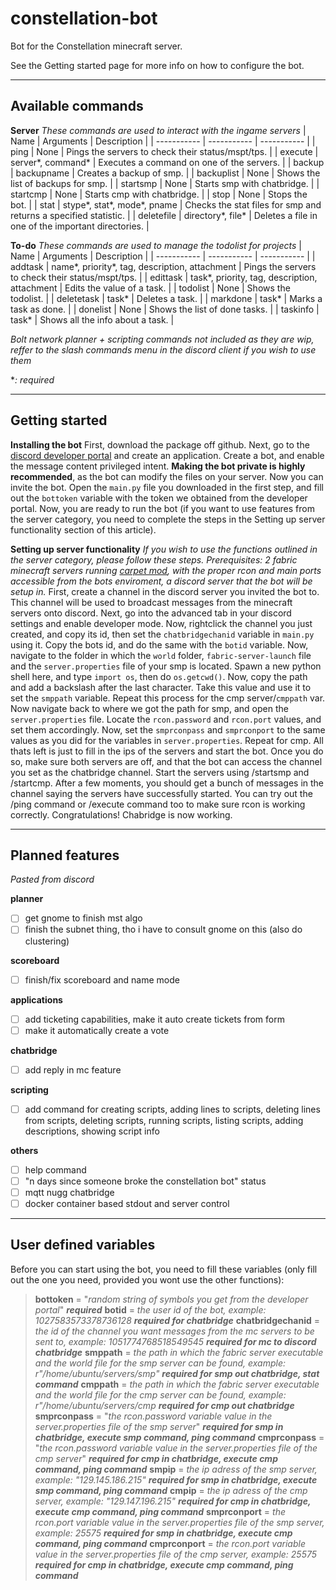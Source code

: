 # constellation-bot
Bot for the Constellation minecraft server. 

See the Getting started page for more info on how to configure the bot.

---

Available commands
---
**Server**
*These commands are used to interact with the ingame servers*
| Name | Arguments | Description |
| ----------- | ----------- | ----------- |
| ping | None | Pings the servers to check their status/mspt/tps. |
| execute | server*, command* | Executes a command on one of the servers. |
| backup | backupname | Creates a backup of smp. |
| backuplist | None | Shows the list of backups for smp. |
| startsmp | None | Starts smp with chatbridge. |
| startcmp | None | Starts cmp with chatbridge. |
| stop | None | Stops the bot. |
| stat | stype*, stat*, mode*, pname | Checks the stat files for smp and returns a specified statistic. |
| deletefile | directory*, file* | Deletes a file in one of the important directories. |

**To-do**
*These commands are used to manage the todolist for projects*
| Name | Arguments | Description |
| ----------- | ----------- | ----------- |
| addtask | name*, priority*, tag, description, attachment | Pings the servers to check their status/mspt/tps. |
| edittask | task*, priority, tag, description, attachment | Edits the value of a task. |
| todolist | None | Shows the todolist. |
| deletetask | task* | Deletes a task. |
| markdone | task* | Marks a task as done. |
| donelist | None | Shows the list of done tasks. |
| taskinfo | task* | Shows all the info about a task. |

*Bolt network planner + scripting commands not included as they are wip, reffer to the slash commands menu in the discord client if you wish to use them*

**: required*

---
Getting started
---
**Installing the bot**
First, download the package off github. Next, go to the [discord developer portal](https://discord.com/developers/applications) and create an application. Create a bot, and enable the message content privileged intent. **Making the bot private is highly recommended**, as the bot can modify the files on your server. Now you can invite the bot. Open the `main.py` file you downloaded in the first step, and fill out the `bottoken` variable with the token we obtained from the developer portal. Now, you are ready to run the bot (if you want to use features from the server category, you need to complete the steps in the Setting up server functionality section of this article).

**Setting up server functionality**
*If you wish to use the functions outlined in the server category, please follow these steps. Prerequisites: 2 fabric minecraft servers running [carpet mod](https://github.com/gnembon/fabric-carpet), with the proper rcon and main ports accessible from the bots enviroment, a discord server that the bot will be setup in.*
First, create a channel in the discord server you invited the bot to. This channel will be used to broadcast messages from the minecraft servers onto discord. Next, go into the advanced tab in your discord settings and enable developer mode. Now, rightclick the channel you just created, and copy its id, then set the `chatbridgechanid` variable in `main.py` using it. Copy the bots id, and do the same with the `botid` variable. Now, navigate to the folder in which the `world` folder, `fabric-server-launch` file and the `server.properties` file of your smp is located. Spawn a new python shell here, and type `import os`, then do `os.getcwd()`. Now, copy the path and add a backslash after the last character. Take this value and use it to set the `smppath` variable. Repeat this process for the cmp server/`cmppath` var. Now navigate back to where we got the path for smp, and open the `server.properties` file. Locate the `rcon.password` and `rcon.port` values, and set them accordingly. Now, set the `smprconpass` and `smprconport` to the same values as you did for the variables in `server.properties`. Repeat for cmp. All thats left is just to fill in the ips of the servers and start the bot. Once you do so, make sure both servers are off, and that the bot can access the channel you set as the chatbridge channel. Start the servers using /startsmp and /startcmp. After a few moments, you should get a bunch of messages in the channel saying the servers have successfully started. You can try out the /ping command or /execute command too to make sure rcon is working correctly. Congratulations! Chabridge is now working.

---
Planned features
---
*Pasted from discord*

**planner**
- [ ] get gnome to finish mst algo
- [ ] finish the subnet thing, tho i have to consult gnome on this (also do clustering)

**scoreboard**
- [ ] finish/fix scoreboard and name mode

**applications**
- [ ] add ticketing capabilities, make it auto create tickets from form
- [ ] make it automatically create a vote

**chatbridge**
- [ ] add reply in mc feature

**scripting**
- [ ] add command for creating scripts, adding lines to scripts, deleting lines from scripts, deleting scripts, running scripts, listing scripts, adding descriptions, showing script info

**others**
- [ ] help command
- [ ] "n days since someone broke the constellation bot" status
- [ ] mqtt nugg chatbridge
- [ ] docker container based stdout and server control 

---
User defined variables
---
Before you can start using the bot, you need to fill these variables (only fill out the one you need, provided you wont use the other functions):

> **bottoken** = "*random string of symbols you get from the developer portal*" ***required***
**botid** = *the user id of the bot, example: 1027583573378736128* ***required for chatbridge***
**chatbridgechanid** = *the id of the channel you want messages from the mc servers to be sent to, example: 1051774768518549545* ***required for mc to discord chatbridge***
**smppath** = *the path in which the fabric server executable and the world file for the smp server can be found, example: r"/home/ubuntu/servers/smp"* ***required for smp out chatbridge, stat command***
**cmppath** = *the path in which the fabric server executable and the world file for the cmp server can be found, example: r"/home/ubuntu/servers/cmp* ***required for cmp out chatbridge***
**smprconpass** = "*the rcon.password variable value in the server.properties file of the smp server*" ***required for smp in chatbridge, execute smp command, ping command***
**cmprconpass** = "*the rcon.password variable value in the server.properties file of the cmp server*" ***required for cmp in chatbridge, execute cmp command, ping command***
**smpip** = *the ip adress of the smp server, example: "129.145.186.215"* ***required for smp in chatbridge, execute smp command, ping command***
**cmpip** = *the ip adress of the cmp server, example: "129.147.196.215"* ***required for cmp in chatbridge, execute cmp command, ping command***
**smprconport** = *the rcon.port variable value in the server.properties file of the smp server, example: 25575* ***required for smp in chatbridge, execute cmp command, ping command***
**cmprconport** = *the rcon.port variable value in the server.properties file of the cmp server, example: 25575* ***required for cmp in chatbridge, execute cmp command, ping command***
